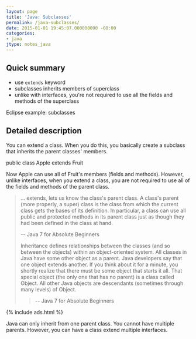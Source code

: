 ```yaml
---
layout: page
title: 'Java: Subclasses'
permalink: /java-subclasses/
date: 2015-01-01 19:45:07.000000000 -08:00
categories:
- java
jtype: notes_java
---
```


## Quick summary

* use `extends` keyword
* subclasses inherits members of superclass
* unlike with interfaces, you're not required to use all the fields and methods of the superclass

Eclipse example: subclasses

## Detailed description

You can extend a class. When you do this, you basically create a subclass that inherits the parent classes' members.

public class Apple extends Fruit

Now Apple can use all of Fruit's members (fields and methods). However, unlike interfaces, when you extend a class, you are not required to use all of the fields and methods of the parent class.

> ... extends, lets us know the class's parent class. A class's parent (more properly, a super) class is the class from which the current class gets the bases of its definition. In particular, a class can use all public and protected methods in its parent class just as though they had been defined in the class at hand.
>
> -- Java 7 for Absolute Beginners
>
> Inheritance defines relationships between the classes (and so between the objects) within an object-oriented system. All classes in Java have some other object as a parent. Java developers say that one object extends another. If you think about it for a minute, you shortly realize that there must be some object that starts it all. That special object (the only one that has no parent) is a class called Object. All other Java objects are descendants (sometimes through many levels) of Object.
>
> > -- Java 7 for Absolute Beginners

{% include ads.html %}

Java can only inherit from one parent class. You cannot have multiple parents. However, you can have a class extend multiple interfaces.
